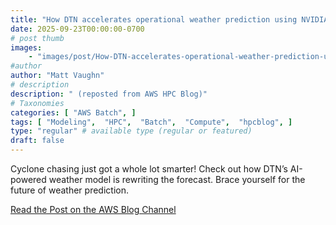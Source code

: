 ```yaml
---
title: "How DTN accelerates operational weather prediction using NVIDIA Earth-2 on AWS"
date: 2025-09-23T00:00:00-0700
# post thumb
images:
    - "images/post/How-DTN-accelerates-operational-weather-prediction-using-NVIDIA-Earth-2-on-AWS-fixed-1120x630.png"
#author
author: "Matt Vaughn"
# description
description: " (reposted from AWS HPC Blog)"
# Taxonomies
categories: [ "AWS Batch", ]
tags: [ "Modeling",  "HPC",  "Batch",  "Compute",  "hpcblog", ]
type: "regular" # available type (regular or featured)
draft: false
---
```


Cyclone chasing just got a whole lot smarter! Check out how DTN’s AI-powered weather model is rewriting the forecast. Brace yourself for the future of weather prediction.

<a href="https://aws.amazon.com/blogs/hpc/how-dtn-accelerates-operational-weather-prediction-using-nvidia-earth-2-on-aws/" class="btn btn-primary btn-lg active" role="button" aria-pressed="true" style="margin-top: 8px;">Read the Post on the AWS Blog Channel</a>